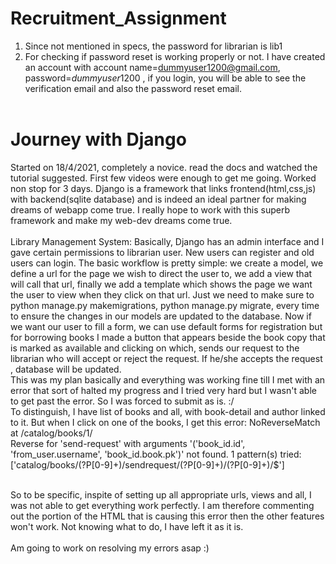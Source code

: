 # Recruitment_Assignment
1. Since not mentioned in specs, the password for librarian is lib1
2. For checking if password reset is working properly or not. I have created an account with account name=dummyuser1200@gmail.com, password=$dummyuser1200$ , if you login, you will be able to see the verification email and also the password reset email.
<br><br>
# Journey with Django <br>
Started on 18/4/2021, completely a novice. read the docs and watched the tutorial suggested. First few videos were enough to get me going. Worked non stop for 3 days.
Django is a framework that links frontend(html,css,js) with backend(sqlite database) and is indeed an ideal partner for making dreams of webapp come true. I really hope to work with this superb framework and make my web-dev dreams come true.
<br><br>
Library Management System: Basically, Django has an admin interface and I gave certain permissions to librarian user. New users can register and old users can login. The basic workflow is pretty simple: we create a model, we define a url for the page we wish to direct the user to, we add a view that will call that url, finally we add a template which shows the page we want the user to view when they click on that url. Just we need to make sure to python manage.py makemigrations, python manage.py migrate, every time to ensure the changes in our models are updated to the database. Now if we want our user to fill a form, we can use default forms for registration but for borrowing books I made a button that appears beside the book copy that is marked as available and clicking on which, sends our request to the librarian who will accept or reject the request. If he/she accepts the request , database will be updated. <br> 
This was my plan basically and everything was working fine till I met with an error that sort of halted my progress and I tried very hard but I wasn't able to get past the error. So I was forced to submit as is. :/ <br>
To distinguish, I have list of books and all, with book-detail and author linked to it. But when I click on one of the books, I get this error:
NoReverseMatch at /catalog/books/1/ <br>
Reverse for 'send-request' with arguments '('book_id.id', 'from_user.username', 'book_id.book.pk')' not found. 1 pattern(s) tried: ['catalog/books/(?P<pk>[0-9]+)/sendrequest/(?P<userID>[0-9]+)/(?P<bookID>[0-9]+)/$']<br><br>
 
So to be specific, inspite of setting up all appropriate urls, views and all, I was not able to get everything work perfectly. 
I am therefore commenting out the portion of the HTML that is causing this error then the other features won't work. Not knowing what to do, I have left it as it is.
<br><br>
 Am going to work on resolving my errors asap :)
